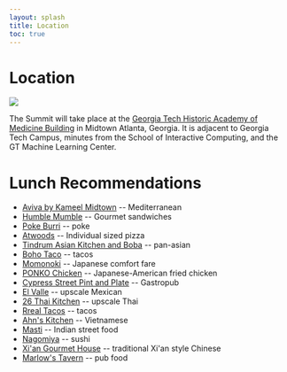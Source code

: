 ```yaml
---
layout: splash
title: Location
toc: true
---
```


<h1>Location</h1>

<img src="https://en.wikipedia.org/wiki/Academy_of_Medicine_(Atlanta)#/media/File:Academy_of_Medicine,_Atlanta_straighten.jpg">

The Summit will take place at the <a href="https://studentcenter.gatech.edu/historic-academy-medicine">Georgia Tech Historic Academy of Medicine Building</a> in Midtown Atlanta, Georgia. It is adjacent to Georgia Tech Campus, minutes from the School of Interactive Computing, and the GT Machine Learning Center.

<h1>Lunch Recommendations</h1>

<ul>
	<li><a href="https://www.avivabykameel.com/menu">Aviva by Kameel Midtown</a> -- Mediterranean</li>
	<li><a href="https://www.humblemumbleatl.com/">Humble Mumble</a> -- Gourmet sandwiches</li>
	<li><a href="https://www.pokeburri.com/">Poke Burri</a> -- poke</li>
	<li><a href="https://atwoodspizzacafe.com/">Atwoods</a> -- Individual sized pizza</li>
	<li><a href="https://georgiatech.tindrumasiankitchen.com/">Tindrum Asian Kitchen and Boba</a> -- pan-asian</li>
	<li><a href="https://www.eatboho.com/">Boho Taco</a> -- tacos</li>
	<li><a href="https://www.momonokiatl.com/">Momonoki</a> -- Japanese comfort fare</li>
	<li><a href="https://ponkochicken.com/">PONKO Chicken</a> -- Japanese-American fried chicken</li>
	<li><a href="https://cypressatl.com/">Cypress Street Pint and Plate</a> -- Gastropub</li>
	<li><a href="https://www.valleatl.com/">El Valle</a> -- upscale Mexican</li>
	<li><a href="https://26thai.com/n1/?v=84de8e2b14bb">26 Thai Kitchen</a> -- upscale Thai</li>
	<li><a href="https://rrealtacos.com/">Rreal Tacos</a> -- tacos</li>
	<li><a href="https://anhkitchenatl.com/">Ahn's Kitchen</a> -- Vietnamese</li>
	<li><a href="https://www.mastiatlanta.com/">Masti</a> -- Indian street food</li>
	<li><a href="https://www.nagomiyaatlanta.com">Nagomiya</a> -- sushi</li>
	<li><a href="https://xiangourmethouse.kwickmenu.com/index.php">Xi'an Gourmet House</a> -- traditional Xi'an style Chinese</li>
	<li><a href="https://www.marlowstavern.com/georgia/midtown">Marlow's Tavern</a> -- pub food</li>
</ul>

